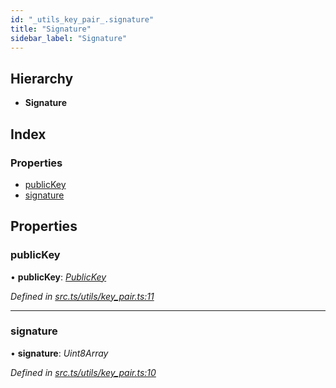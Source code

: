 ```yaml
---
id: "_utils_key_pair_.signature"
title: "Signature"
sidebar_label: "Signature"
---
```


## Hierarchy

* **Signature**

## Index

### Properties

* [publicKey](_utils_key_pair_.signature.md#publickey)
* [signature](_utils_key_pair_.signature.md#signature)

## Properties

###  publicKey

• **publicKey**: *[PublicKey](../classes/_utils_key_pair_.publickey.md)*

*Defined in [src.ts/utils/key_pair.ts:11](https://github.com/nearprotocol/nearlib/blob/06c3a45/src.ts/utils/key_pair.ts#L11)*

___

###  signature

• **signature**: *Uint8Array*

*Defined in [src.ts/utils/key_pair.ts:10](https://github.com/nearprotocol/nearlib/blob/06c3a45/src.ts/utils/key_pair.ts#L10)*
